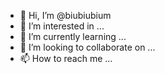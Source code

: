 - 👋 Hi, I’m @biubiubium
- 👀 I’m interested in ...
- 🌱 I’m currently learning ...
- 💞️ I’m looking to collaborate on ...
- 📫 How to reach me ...

<!---
biubiubium/biubiubium is a ✨ special ✨ repository because its `README.md` (this file) appears on your GitHub profile.
You can click the Preview link to take a look at your changes.
--->
